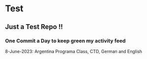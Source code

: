# Test
## Just a Test Repo !!
### One Commit a Day to keep green my activity feed 

8-June-2023: Argentina Programa Class, CTD, German and English


